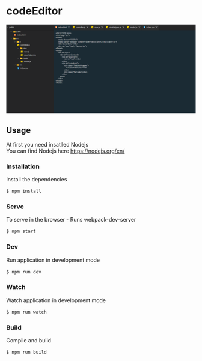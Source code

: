 # codeEditor
![](src/img/codeEditor.PNG)
## Usage

At first you need insatlled Nodejs  
You can find Nodejs here https://nodejs.org/en/

### Installation
Install the dependencies
```sh
$ npm install
```
### Serve
To serve in the browser  - Runs webpack-dev-server
```sh
$ npm start
```
### Dev
Run application in development mode
```sh
$ npm run dev
```
### Watch
Watch application in development mode
```sh
$ npm run watch
```
### Build
Compile and build
```sh
$ npm run build
```
